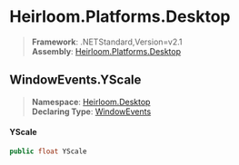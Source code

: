 # Heirloom.Platforms.Desktop

> **Framework**: .NETStandard,Version=v2.1  
> **Assembly**: [Heirloom.Platforms.Desktop][0]  

## WindowEvents.YScale

> **Namespace**: [Heirloom.Desktop][0]  
> **Declaring Type**: [WindowEvents][1]  

#### YScale

```cs
public float YScale
```

[0]: ../../../Heirloom.Platforms.Desktop.md
[1]: ../WindowEvents.md
